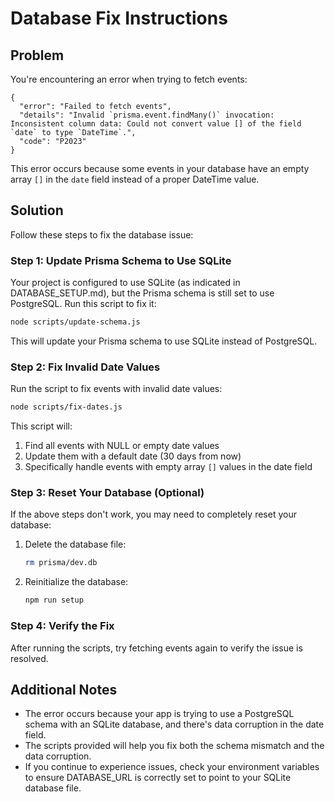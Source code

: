 # Database Fix Instructions

## Problem

You're encountering an error when trying to fetch events:

```
{
  "error": "Failed to fetch events",
  "details": "Invalid `prisma.event.findMany()` invocation: Inconsistent column data: Could not convert value [] of the field `date` to type `DateTime`.",
  "code": "P2023"
}
```

This error occurs because some events in your database have an empty array `[]` in the `date` field instead of a proper DateTime value.

## Solution

Follow these steps to fix the database issue:

### Step 1: Update Prisma Schema to Use SQLite

Your project is configured to use SQLite (as indicated in DATABASE_SETUP.md), but the Prisma schema is still set to use PostgreSQL. Run this script to fix it:

```bash
node scripts/update-schema.js
```

This will update your Prisma schema to use SQLite instead of PostgreSQL.

### Step 2: Fix Invalid Date Values

Run the script to fix events with invalid date values:

```bash
node scripts/fix-dates.js
```

This script will:
1. Find all events with NULL or empty date values
2. Update them with a default date (30 days from now)
3. Specifically handle events with empty array `[]` values in the date field

### Step 3: Reset Your Database (Optional)

If the above steps don't work, you may need to completely reset your database:

1. Delete the database file:
   ```bash
   rm prisma/dev.db
   ```

2. Reinitialize the database:
   ```bash
   npm run setup
   ```

### Step 4: Verify the Fix

After running the scripts, try fetching events again to verify the issue is resolved.

## Additional Notes

- The error occurs because your app is trying to use a PostgreSQL schema with an SQLite database, and there's data corruption in the date field.
- The scripts provided will help you fix both the schema mismatch and the data corruption.
- If you continue to experience issues, check your environment variables to ensure DATABASE_URL is correctly set to point to your SQLite database file.
